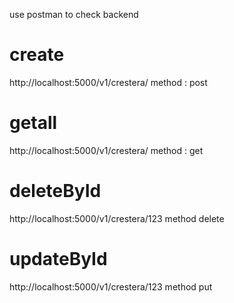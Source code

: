 use postman to check backend

# create
http://localhost:5000/v1/crestera/
method : post

# getall
http://localhost:5000/v1/crestera/
method : get

# deleteById
http://localhost:5000/v1/crestera/123
method delete

# updateById
http://localhost:5000/v1/crestera/123
method put